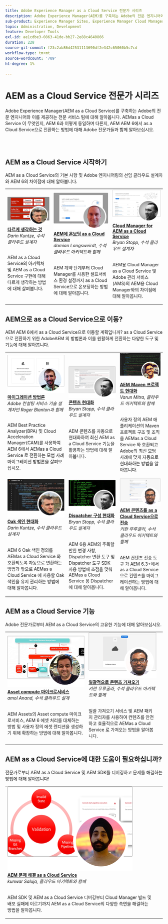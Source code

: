 ```yaml
---
title: Adobe Experience Manager as a Cloud Service 전문가 시리즈
description: Adobe Experience Manager(AEM)를 구축하는 Adobe의 전문 엔지니어와 이를 제공하는 전문 서비스로부터 as a Cloud Service에 대해 알아봅니다.
sub-product: Experience Manager Sites, Experience Manager Cloud Manager, Experience Manager Assets
topic: Administration, Development
feature: Developer Tools
exl-id: ae1cdbe3-0863-41de-bb27-2e88c4640866
duration: 228
source-git-commit: f23c2ab86d42531113690df2e342c65060b5c7cd
workflow-type: tm+mt
source-wordcount: '709'
ht-degree: 1%

---
```


# AEM as a Cloud Service 전문가 시리즈

Adobe Experience Manager(AEM as a Cloud Service)를 구축하는 Adobe의 전문 엔지니어와 이를 제공하는 전문 서비스 팀에 대해 알아봅니다. AEMas a Cloud Service 이 무엇인지, AEM 6과 어떻게 동일하며 다른지, AEM AEM 6에서 as a Cloud Service으로 전환하는 방법에 대해 Adobe 전문가들과 함께 알아보십시오.

<br/> 
<br/>

## AEM as a Cloud Service 시작하기

AEM as a Cloud Service의 기본 사항 및 Adobe 엔지니어링의 선임 클라우드 설계자와 AEM 6의 차이점에 대해 알아봅니다.

<table>
  <tr>
   <td>
      <a href="../../migration/moving-to-aem-as-a-cloud-service/introduction.md">
      <img alt="다르게 생각하는 것" src="./assets/thinking-differently.png"/>
      </a>
      <div>
         <a href="../../migration/moving-to-aem-as-a-cloud-service/introduction.md"><strong>다르게 생각하는 것</strong></a>         
         <br/><em>Darin Kuntze, 수석 클라우드 설계자</em>
      </div>
      <p>
        <br/>
         AEM as a Cloud Service의 아키텍처 및 AEM as a Cloud Service 구현에 대해 다르게 생각하는 방법에 대해 살펴봅니다.
      </p>
     </td>   
     <td>
      <a href="../../migration/moving-to-aem-as-a-cloud-service/onboarding.md">
      <img alt="AEM as a Cloud Service에 온보딩" src="./assets/onboarding.png"/>
      </a>
      <div>
         <a href="../../migration/moving-to-aem-as-a-cloud-service/onboarding.md"><strong>AEM에 온보딩 as a Cloud Service</strong></a>
         <br/><em>damian Langsweirdt, 수석 클라우드 아키텍트와 함께</em>
      </div>
      <p>
        <br/>
         AEM 계약 단계부터 Cloud Manager를 사용한 셀프서비스 환경 설정까지 as a Cloud Service으로 온보딩하는 방법에 대해 알아봅니다.
      </p>
   </td>     
   </td>   
     <td>
      <a href="../../migration/moving-to-aem-as-a-cloud-service/cloud-manager.md">
      <img alt="Cloud Manager" src="./assets/cloud-manager.png"/>
      </a>
      <div>
         <a href="../../migration/moving-to-aem-as-a-cloud-service/cloud-manager.md"><strong>Cloud Manager for AEM as a Cloud Service</strong></a>
         <br/><em>Bryan Stopp, 수석 클라우드 설계자</em>
      </div>
      <p>
        <br/>
         AEM용 Cloud Manager as a Cloud Service 및 Adobe 관리 서비스(AMS)의 AEM용 Cloud Manager와의 차이점에 대해 알아봅니다.
      </p>
   </td> 
  </tr>
</table>

## AEM으로 as a Cloud Service으로 이동?

AEM AEM 6에서 as a Cloud Service으로 이동할 계획입니까? as a Cloud Service으로 전환하기 위한 AdobeAEM 의 방법론과 이를 원활하게 전환하는 다양한 도구 및 기능에 대해 알아봅니다.

<table>
  <tr>
   <td>
      <a href="../../migration/moving-to-aem-as-a-cloud-service/bpa-and-cam.md" target="_aem-experts-series-video">
      <img alt="마이그레이션 방법론" src="./assets/bpa-and-cam.png"/>
      </a>
      <div>
         <a href="../../migration/moving-to-aem-as-a-cloud-service/bpa-and-cam.md" target="_aem-experts-series-video"><strong>마이그레이션 방법론</strong></a>
         <br/><em>Adobe 컨설팅 서비스 기술 설계자인 Roger Blanton과 함께</em>
      </div>
      <p>
        <br/>
        AEM Best Practice Analyzer(BPA) 및 Cloud Acceleration Manager(CAM)를 사용하여 AEM 6에서 AEMas a Cloud Service 로 전환하는 모범 사례 마이그레이션 방법론을 살펴보십시오.
      </p>
   </td>   
     <td>
      <a href="../../migration/moving-to-aem-as-a-cloud-service/aem-modernization-tools.md" target="_aem-experts-series-video">
      <img alt="콘텐츠 현대화" src="./assets/aem-modernizer-tools.png"/>
      </a>
      <div>
         <a href="../../migration/moving-to-aem-as-a-cloud-service/aem-modernization-tools.md" target="_aem-experts-series-video"><strong>콘텐츠 현대화</strong></a>
         <br/><em>Bryan Stopp, 수석 클라우드 설계자</em>
      </div>
      <p>
        <br/>
         AEM 콘텐츠를 자동으로 현대화하여 최신 AEM as a Cloud Service 기능을 활용하는 방법에 대해 알아봅니다.
      </p>
   </td>     
   </td>   
     <td>
      <a href="../../migration/moving-to-aem-as-a-cloud-service/repository-modernization.md" target="_aem-experts-series-video">
      <img alt="AEM Maven 프로젝트 현대화" src="./assets/repository-modernizer.png"/>
      </a>
      <div>
         <a href="../../migration/moving-to-aem-as-a-cloud-service/repository-modernization.md" target="_aem-experts-series-video"><strong>AEM Maven 프로젝트 현대화</strong></a>
         <br/><em>Varun Mitra, 클라우드 아키텍트와 함께</em>
      </div>
      <p>
        <br/>
         사용자 정의 AEM 애플리케이션의 Maven 프로젝트 구조 및 조직을 AEMas a Cloud Service 와 호환되고 Adobe의 최신 모범 사례에 맞게 자동으로 현대화하는 방법을 알아봅니다.
      </p>
   </td> 
  </tr>
  <tr>
   <td>
      <a href="../../migration/moving-to-aem-as-a-cloud-service/search-and-indexing.md" target="_aem-experts-series-video">
      <img alt="Oak 색인 현대화" src="./assets/indexes.png"/>
      </a>
      <div>
         <a href="../../migration/moving-to-aem-as-a-cloud-service/search-and-indexing.md" target="_aem-experts-series-video"><strong>Oak 색인 현대화</strong></a>
         <br/><em>Darin Kuntze, 수석 클라우드 설계자</em>
      </div>
      <p>
        <br/>
        AEM 6 Oak 색인 정의를 AEMas a Cloud Service 와 호환되도록 자동으로 변환하는 방법과 앞으로 AEMas a Cloud Service 에 사용할 Oak 색인을 유지 관리하는 방법에 대해 알아봅니다.
      </p>
   </td>   
     <td>
      <a href="../../migration/moving-to-aem-as-a-cloud-service/dispatcher.md" target="_aem-experts-series-video">
      <img alt="Dispatcher 구성 현대화" src="./assets/dispatcher.png"/>
      </a>
      <div>
         <a href="../../migration/moving-to-aem-as-a-cloud-service/dispatcher.md" target="_aem-experts-series-video"><strong>Dispatcher 구성 현대화</strong></a>
         <br/><em>Bryan Stopp, 수석 클라우드 설계자</em>
      </div>
      <p>
        <br/>
         AEM 6용 AEM의 주목할 만한 변경 사항, Dispatcher 변환 도구 및 Dispatcher 도구 SDK 사용 방법에 초점을 맞춰 AEMas a Cloud Service 용 Dispatcher에 대해 알아봅니다.
      </p>
   </td>     
   </td>   
     <td>
      <a href="../../migration/moving-to-aem-as-a-cloud-service/content-migration/content-transfer-tool.md" target="_aem-experts-series-video">
      <img alt="AEM 콘텐츠를 as a Cloud Service으로 전송" src="./assets/content-transfer-tool.png"/>
      </a>
      <div>
         <a href="../../migration/moving-to-aem-as-a-cloud-service/content-migration/content-transfer-tool.md" target="_aem-experts-series-video"><strong>AEM 콘텐츠를 as a Cloud Service으로 전송</strong></a>
         <br/><em>키란 무루굴라, 수석 클라우드 아키텍트와 함께</em>
      </div>
      <p>
        <br/>
         AEM 컨텐츠 전송 도구 가 AEM 6.3+에서 as a Cloud Service으로 컨텐츠를 마이그레이션하는 방법에 대해 알아봅니다.
      </p>
   </td> 
  </tr>  
</table>


## AEM as a Cloud Service 기능

Adobe 전문가로부터 AEM as a Cloud Service의 고유한 기능에 대해 알아보십시오.

<table>
  <tr>
   <td>
      <a href="../../migration/moving-to-aem-as-a-cloud-service/asset-compute-microservices.md" target="_aem-experts-series-video">
      <img alt="Asset compute 마이크로서비스" src="./assets/asset-compute-microservices.png"/>
      </a>
      <div>
         <a href="../../migration/moving-to-aem-as-a-cloud-service/asset-compute-microservices.md" target="_aem-experts-series-video"><strong>Asset compute 마이크로서비스</strong></a>
         <br/><em>amol Anand, 수석 클라우드 설계</em>
      </div>
      <p>
        <br/>
        AEM Assets의 Asset compute 마이크로서비스, AEM 6 에셋 처리를 대체하는 방법 및 사용자 정의 에셋 렌디션을 생성하기 위해 확장하는 방법에 대해 알아봅니다.
      </p>
   </td>   
   <td>
      <a href="../../migration/moving-to-aem-as-a-cloud-service/content-migration/bulk-import-service.md" target="_aem-experts-series-video">
      <img alt="일괄적으로 콘텐츠 가져오기" src="./assets/bulk-import.png"/>
      </a>
      <div>
         <a href="../../migration/moving-to-aem-as-a-cloud-service/content-migration/bulk-import-service.md" target="_aem-experts-series-video"><strong>일괄적으로 콘텐츠 가져오기</strong></a>
         <br/><em>키란 무루굴라, 수석 클라우드 아키텍트와 함께</em>
      </div>
      <p>
        <br/>
        일괄 가져오기 서비스 및 AEM 패키지 관리자를 사용하여 컨텐츠를 안전하고 효율적으로 AEMas a Cloud Service 로 가져오는 방법을 알아봅니다.
      </p>
   </td> 
    <td></td>
  </tr>
</table>

## AEM as a Cloud Service에 대한 도움이 필요하십니까?

전문가로부터 AEM as a Cloud Service 및 AEM SDK를 디버깅하고 문제를 해결하는 방법에 대해 알아봅니다!

<table>
  <tr>
   <td>
      <a href="../../migration/moving-to-aem-as-a-cloud-service/troubleshooting.md" target="_aem-experts-series-video">
      <img alt="AEM 문제 해결 as a Cloud Service" src="./assets/troubleshooting.png"/>
      </a>
      <div>
         <a href="../../migration/moving-to-aem-as-a-cloud-service/troubleshooting.md" 
         target="_aem-experts-series-video"><strong>AEM 문제 해결 as a Cloud Service</strong></a>
         <br/><em>kunwar Saluja, 클라우드 아키텍트와 함께</em>
      </div>
      <p>
        <br/>
        AEM SDK 및 AEM as a Cloud Service 디버깅부터 Cloud Manager 빌드 및 배포 실패에 이르기까지 AEM as a Cloud Service의 다양한 측면을 해결하는 방법을 알아봅니다.
      </p>
   </td>   
    <td></td>
    <td></td>
  </tr>
</table>

